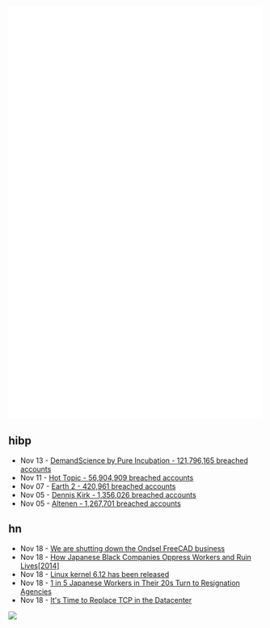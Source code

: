 ![Metrics](https://raw.githubusercontent.com/phixion/phixion/master/metrics.svg)

## hibp

<!--
for https://github.com/phixion/phixion/blob/main/.github/workflows/feeds.yml
-->
<!--START_SECTION:haveibeenpwnd-->
- Nov 13 - [DemandScience by Pure Incubation - 121,796,165 breached accounts](https://haveibeenpwned.com/PwnedWebsites#DemandScience)
- Nov 11 - [Hot Topic - 56,904,909 breached accounts](https://haveibeenpwned.com/PwnedWebsites#HotTopic)
- Nov 07 - [Earth 2 - 420,961 breached accounts](https://haveibeenpwned.com/PwnedWebsites#Earth2)
- Nov 05 - [Dennis Kirk - 1,356,026 breached accounts](https://haveibeenpwned.com/PwnedWebsites#DennisKirk)
- Nov 05 - [Altenen - 1,267,701 breached accounts](https://haveibeenpwned.com/PwnedWebsites#Altenen)
<!--END_SECTION:haveibeenpwnd-->

## hn

<!--
for https://github.com/phixion/phixion/blob/main/.github/workflows/feeds.yml
-->
<!--START_SECTION:hn-->
- Nov 18 - [We are shutting down the Ondsel FreeCAD business](https://ondsel.com/blog/goodbye/)
- Nov 18 - [How Japanese Black Companies Oppress Workers and Ruin Lives[2014]](https://www.tofugu.com/japan/japanese-black-companies/)
- Nov 18 - [Linux kernel 6.12 has been released](https://lwn.net/Articles/997958/)
- Nov 18 - [1 in 5 Japanese Workers in Their 20s Turn to Resignation Agencies](https://metropolisjapan.com/resignation-agencies/)
- Nov 18 - [It's Time to Replace TCP in the Datacenter](https://arxiv.org/abs/2210.00714)
<!--END_SECTION:hn-->

<!--
for https://yhype.me
-->
![](https://hit.yhype.me/github/profile?user_id=13013670)
